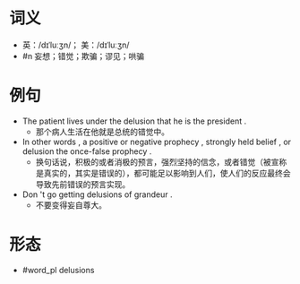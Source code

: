 # 词义
- 英：/dɪˈluːʒn/； 美：/dɪˈluːʒn/
- #n 妄想；错觉；欺骗；谬见；哄骗
# 例句
- The patient lives under the delusion that he is the president .
	- 那个病人生活在他就是总统的错觉中。
- In other words , a positive or negative prophecy , strongly held belief , or delusion the once-false prophecy .
	- 换句话说，积极的或者消极的预言，强烈坚持的信念，或者错觉（被宣称是真实的，其实是错误的），都可能足以影响到人们，使人们的反应最终会导致先前错误的预言实现。
- Don 't go getting delusions of grandeur .
	- 不要变得妄自尊大。
# 形态
- #word_pl delusions
